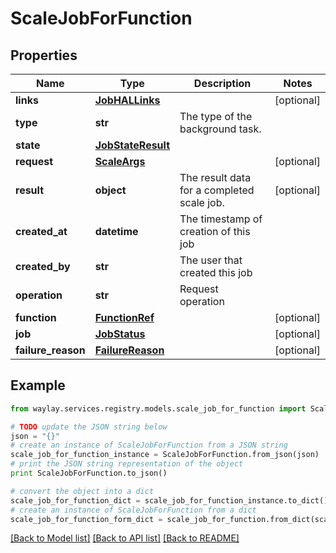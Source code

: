 # ScaleJobForFunction


## Properties

Name | Type | Description | Notes
------------ | ------------- | ------------- | -------------
**links** | [**JobHALLinks**](JobHALLinks.md) |  | [optional] 
**type** | **str** | The type of the background task. | 
**state** | [**JobStateResult**](JobStateResult.md) |  | 
**request** | [**ScaleArgs**](ScaleArgs.md) |  | [optional] 
**result** | **object** | The result data for a completed scale job. | [optional] 
**created_at** | **datetime** | The timestamp of creation of this job | 
**created_by** | **str** | The user that created this job | 
**operation** | **str** | Request operation | 
**function** | [**FunctionRef**](FunctionRef.md) |  | [optional] 
**job** | [**JobStatus**](JobStatus.md) |  | [optional] 
**failure_reason** | [**FailureReason**](FailureReason.md) |  | [optional] 

## Example

```python
from waylay.services.registry.models.scale_job_for_function import ScaleJobForFunction

# TODO update the JSON string below
json = "{}"
# create an instance of ScaleJobForFunction from a JSON string
scale_job_for_function_instance = ScaleJobForFunction.from_json(json)
# print the JSON string representation of the object
print ScaleJobForFunction.to_json()

# convert the object into a dict
scale_job_for_function_dict = scale_job_for_function_instance.to_dict()
# create an instance of ScaleJobForFunction from a dict
scale_job_for_function_form_dict = scale_job_for_function.from_dict(scale_job_for_function_dict)
```
[[Back to Model list]](../README.md#documentation-for-models) [[Back to API list]](../README.md#documentation-for-api-endpoints) [[Back to README]](../README.md)


